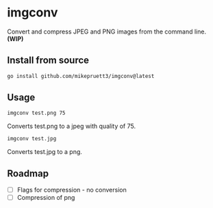 imgconv
=======

Convert and compress JPEG and PNG images from the command line. **(WIP)**

## Install from source

```bash
go install github.com/mikepruett3/imgconv@latest
```

## Usage

```bash
imgconv test.png 75
```

Converts test.png to a jpeg with quality of 75.

```bash
imgconv test.jpg
```

Converts test.jpg to a png.

## Roadmap

- [ ] Flags for compression - no conversion
- [ ] Compression of png
